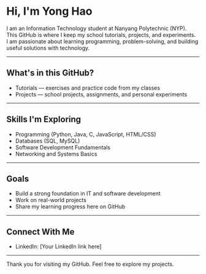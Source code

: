 # Hi, I'm Yong Hao

I am an Information Technology student at Nanyang Polytechnic (NYP).  
This GitHub is where I keep my school tutorials, projects, and experiments.  
I am passionate about learning programming, problem-solving, and building useful solutions with technology.  

---

## What's in this GitHub?
- Tutorials — exercises and practice code from my classes  
- Projects — school projects, assignments, and personal experiments  

---

## Skills I'm Exploring
- Programming (Python, Java, C, JavaScript, HTML/CSS)  
- Databases (SQL, MySQL)  
- Software Development Fundamentals  
- Networking and Systems Basics  

---

## Goals
- Build a strong foundation in IT and software development  
- Work on real-world projects  
- Share my learning progress here on GitHub  

---

## Connect With Me
- LinkedIn: [Your LinkedIn link here]  

---

Thank you for visiting my GitHub. Feel free to explore my projects.
